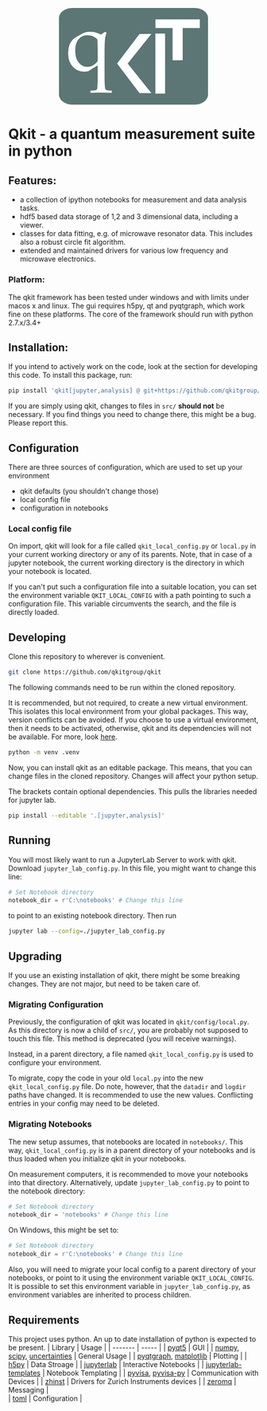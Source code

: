 <p align="center">
  <img src="./images/Qkit_Logo.png" alt="QKIT" width="300">
</p>


# Qkit - a quantum measurement suite in python

## Features:
  * a collection of ipython notebooks for measurement and data analysis tasks.
  * hdf5 based data storage of 1,2 and 3 dimensional data, including a viewer.
  * classes for data fitting, e.g. of microwave resonator data. This includes also a robust circle fit algorithm.
  * extended and maintained drivers for various low frequency and microwave electronics.

### Platform:
  The qkit framework has been tested under windows and with limits under macos x and linux. 
  The gui requires h5py, qt and pyqtgraph, which work fine on these platforms. 
  The core of the framework should run with python 2.7.x/3.4+
 
## Installation:
If you intend to actively work on the code, look at the section for developing this code.
To install this package, run:
```bash
pip install 'qkit[jupyter,analysis] @ git+https://github.com/qkitgroup/qkit.git@master'
```
If you are simply using qkit, changes to files in `src/` **should not** be necessary. If you find things you need to change there, this might be a bug. Please report this.

## Configuration
There are three sources of configuration, which are used to set up your environment
- qkit defaults (you shouldn't change those)
- local config file
- configuration in notebooks

### Local config file
On import, qkit will look for a file called `qkit_local_config.py` or `local.py` in your current working directory or any of its parents. Note, that in case of a jupyter notebook, the current working directory is the directory in which your notebook is located.

If you can't put such a configuration file into a suitable location, you can set the environment variable `QKIT_LOCAL_CONFIG` with a path pointing to such a configuration file. This variable circumvents the search, and the file is directly loaded.

## Developing
Clone this repository to wherever is convenient.
```bash
git clone https://github.com/qkitgroup/qkit
```

The following commands need to be run within the cloned repository.

It is recommended, but not required, to create a new virtual environment. This isolates this local environment from your global packages. This way, version conflicts can be avoided. If you choose to use a virtual environment, then it needs to be activated, otherwise, qkit and its dependencies will not be available.
For more, look [here](https://docs.python.org/3/library/venv.html).
```bash
python -m venv .venv
```

Now, you can install qkit as an editable package. This means, that you can change files in the cloned repository. Changes will affect your python setup.

The brackets contain optional dependencies. This pulls the libraries needed for jupyter lab.

```bash
pip install --editable '.[jupyter,analysis]'
```
## Running
You will most likely want to run a JupyterLab Server to work with qkit. Download `jupyter_lab_config.py`.
In this file, you might want to change this line:
```python 
# Set Notebook directory
notebook_dir = r'C:\notebooks' # Change this line
```
to point to an existing notebook directory. Then run
```bash
jupyter lab --config=./jupyter_lab_config.py
```

## Upgrading
If you use an existing installation of qkit, there might be some breaking changes. They are not major, but need to be taken care of.
### Migrating Configuration
Previously, the configuration of qkit was located in `qkit/config/local.py`. As this directory is now a child of `src/`, you are probably not supposed to touch this file. This method is deprecated (you will receive warnings).

Instead, in a parent directory, a file named `qkit_local_config.py` is used to configure your environment.

To migrate, copy the code in your old `local.py` into the new `qkit_local_config.py` file. Do note, however, that the `datadir` and `logdir` paths have changed. It is recommended to use the new values. Conflicting entries in your config may need to be deleted.

### Migrating Notebooks
The new setup assumes, that notebooks are located in `notebooks/`. This way, `qkit_local_config.py` is in a parent directory of your notebooks and is thus loaded when you initialize qkit in your notebooks.

On measurement computers, it is recommended to move your notebooks into that directory. Alternatively, update `jupyter_lab_config.py` to point to the notebook directory:

```python 
# Set Notebook directory
notebook_dir = 'notebooks' # Change this line
```
On Windows, this might be set to:
```python 
# Set Notebook directory
notebook_dir = r'C:\notebooks' # Change this line
```

Also, you will need to migrate your local config to a parent directory of your notebooks, or point to it using the environment variable `QKIT_LOCAL_CONFIG`. It is possible to set this environment variable in `jupyter_lab_config.py`, as environment variables are inherited to process children.

## Requirements
This project uses python. An up to date installation of python is expected to be present.
| Library | Usage |
| ------- | ----- |
| [pyqt5](https://pypi.org/project/PyQt5/) | GUI   | 
| [numpy](https://pypi.org/project/numpy/), [scipy](https://pypi.org/project/scipy/), [uncertainties](https://pypi.org/project/uncertainties/) | General Usage |
| [pyqtgraph](https://pypi.org/project/pyqtgraph/), [matplotlib](https://pypi.org/project/matplotlib/) | Plotting |
| [h5py](https://pypi.org/project/h5py/) | Data Stroage |
| [jupyterlab](https://pypi.org/project/jupyterlab/) | Interactive Notebooks |
| [jupyterlab-templates](https://pypi.org/project/jupyterlab-templates/) | Notebook Templating |
| [pyvisa](https://pypi.org/project/PyVISA/), [pyvisa-py](https://pypi.org/project/PyVISA-py/) | Communication with Devices |
| [zhinst](https://pypi.org/project/zhinst/) | Drivers for Zurich Instruments devices |
| [zeromq](https://pypi.org/project/pyzmq/) | Messaging |  
| [toml](https://pypi.org/project/toml/) | Configuration |
